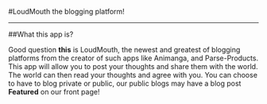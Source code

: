#LoudMouth the blogging platform!
<hr>
##What this app is?

Good question **this** is LoudMouth, the newest and greatest
of blogging platforms from the creator of such apps like Animanga,
and Parse-Products. This app will allow you to post your thoughts
and share them with the world. The world can then read your thoughts
and agree with you. You can choose to have to blog private or public,
our public blogs may have a blog post **Featured** on our front page!
